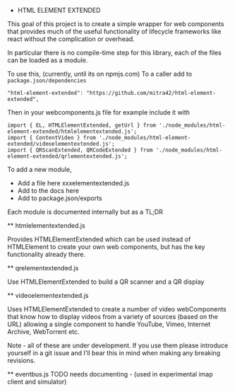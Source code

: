 * HTML ELEMENT EXTENDED

This goal of this project is to
create a simple wrapper for web components that provides
much of the useful functionality of lifecycle frameworks like react
without the complication or overhead.

In particular there is no compile-time step for this library,
each of the files can be loaded as a module. 

To use this, (currently, until its on npmjs.com)
To a caller add to `package.json/dependencies`
```
"html-element-extended": "https://github.com/mitra42/html-element-extended",
```
Then in your webcomponents.js file for example include it with
```
import { EL, HTMLElementExtended, getUrl } from './node_modules/html-element-extended/htmlelementextended.js';
import { ContentVideo } from './node_modules/html-element-extended/videoelementextended.js';
import { QRScanExtended, QRCodeExtended } from './node_modules/html-element-extended/qrlementextended.js';
```
To add a new module,
* Add a file here xxxelementextended.js
* Add to the docs here
* Add to package.json/exports

Each module is documented internally but as a TL;DR

** htmlelementextended.js

Provides HTMLElementExtended which can be used instead of HTMLElement
to create your own web components, but has the key functionality already there.

** qrelementextended.js

Use HTMLElementExtended to build a QR scanner and a QR display

** videoelementextended.js

Uses HTMLElementExtended to create a number of video webComponents that 
know how to display videos from a variety of sources (based on the URL)
allowing a single <ContentVideo> component to handle 
YouTube, Vimeo, Internet Archive, WebTorrent etc. 

Note - all of these are under development. 
If you use them please introduce yourself in a git issue 
and I'll bear this in mind when making any breaking revisions. 

** eventbus.js
TODO needs documenting - (used in experimental imap client and simulator)